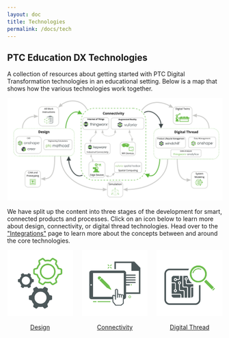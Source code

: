 ```yaml
---
layout: doc
title: Technologies
permalink: /docs/tech
---
```


<section class="section">
    <div class="container">
        <h1 class="title header-home">PTC Education DX Technologies</h1>
        <div class="h2">A collection of resources about getting started with PTC Digital Transformation technologies in an educational setting. Below is a map that shows how the various technologies work together.
        </div>
    </div>
    <p align="center"><img src="/docs/tech/DXmapTech.jpg" width="750" alt="DX Technologies Map"/></p>
</section>
<section class="section">
    <div class="container">
        <div class="h2">We have split up the content into three stages of the development for smart, connected products and processes. Click on an icon below to learn more about design, connectivity, or digital thread technologies. Head over to the <a href="/docs/integrations">"Integrations"</a> page to learn more about the concepts between and around the core technologies.
        </div>
    </div>
    <div class="container">
        <div class="columns is-vcentered is-centered is-multiline ">
            <div class="column is-one-third is-vcentered is-centered">
                <a href="/docs/tech/design"><p>
                <img src="/docs/tech/designIcon.png" alt=""/></p>
                <div class="subtitle" align="center">Design</div>
                </a>
            </div>
            <div class="column is-one-third">
                <a href="/docs/tech/connectivity"><p><img src="/docs/tech/twinIcon2.png" alt=""/></p>
                <div class="subtitle" align="center">Connectivity</div>
                </a>
            </div>
            <div class="column is-one-third">
                <a href="/docs/tech/thread">
                <p><img src="/docs/tech/threadIcon.png" alt=""/></p>
                <div class="subtitle" align="center">Digital Thread</div>
                </a>
            </div>
        </div>
    </div>
</section>
